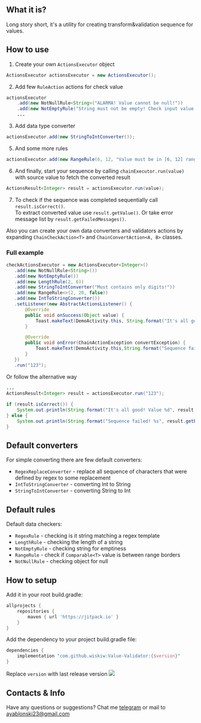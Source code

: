 
## What it is?  
Long story short, it's a utility for creating transform&validation sequence for values.  
    
## How to use  
1. Create your own `ActionsExecutor` object  
```java  
ActionsExecutor actionsExecutor = new ActionsExecutor();  
```  
2. Add few `RuleAction` actions for check value  
```java  
actionsExecutor  
    .add(new NotNullRule<String>("ALARMA! Value cannot be null!"))
    .add(new NotEmptyRule("String must not be empty! Check input value.")) 
    ...
 ```  
 
3. Add data type converter  
```java  
actionsExecutor.add(new StringToIntConverter());  
```  
5. And some more rules  
```java  
actionsExecutor.add(new RangeRule(6, 12, "Value must be in [6, 12] range"));  
```  
6. And finally, start your sequence by calling `chainExecutor.run(value)` with source value to fetch the converted result  

```java  
ActionsResult<Integer> result = actionsExecutor.run(value); 
```  

7. To check if the sequence was completed sequentially call `result.isCorrect()`.   
To extract converted value use `result.getValue()`. Or take error message list by `result.getFailedMessages()`.  
  
Also you can create your own data converters and validators actions by expanding `ChainCheckAction<T>` and `ChainConvertAction<A, B>` classes.  
    
### Full example
```java
checkActionsExecutor = new ActionsExecutor<Integer>()
   .add(new NotNullRule<String>())
   .add(new NotEmptyRule())
   .add(new LengthRule(2, 6))
   .add(new StringToIntConverter("Must contains only digits!"))
   .add(new RangeRule<>(2, 20, false))
   .add(new IntToStringConverter())
   .setListener(new AbstractActionsListener() {
       @Override
       public void onSuccess(Object value) {
           Toast.makeText(DemoActivity.this, String.format("It's all good! Value %d", value), Toast.LENGTH_LONG).show();
       }

       @Override
       public void onError(ChainActionException convertException) {
           Toast.makeText(DemoActivity.this,String.format("Sequence failed! %s", convertException.getErrorMessage()), Toast.LENGTH_LONG).show();
       }
   })
   .run("123");
```
Or follow the alternative way
```java
...
ActionsResult<Integer> result = actionsExecutor.run("123");  
  
if (result.isCorrect()) {  
    System.out.println(String.format("It's all good! Value %d", result.getValue()));  
} else {  
    System.out.println(String.format("Sequence failed! %s", result.getErrorMessage()));  
}
```

## Default converters  
For simple converting there are few default converters:  
* `RegexReplaceConverter` - replace all sequence of characters that were defined by regex to some replacement
* `IntToStringConverter` - converting Int to String
* `StringToIntConverter` - converting String to Int
  
## Default rules  
Default data checkers:  
* `RegexRule` - checking is it string matching a regex template
* `LengthRule` - checking the length of a string  
* `NotEmptyRule` - checking string for emptiness  
* `RangeRule` - check if `Comparable<T>` value is between range borders  
* `NotNullRule` - checking object for null  

## How to setup
Add it in your root build.gradle:
```groovy
allprojects {
    repositories {
        maven { url 'https://jitpack.io' }
    }
}
```

Add the dependency to your project build.gradle file:
```groovy
dependencies {
    implementation "com.github.wiskiw:Value-Validator:{$version}"
}
```
Replace `version` with last release version [![](https://jitpack.io/v/wiskiw/Value-Validator.svg?style=flat-square)](https://jitpack.io/#wiskiw/Value-Validator)
  
## Contacts & Info  
Have any questions or suggestions? Chat me [telegram](https://t.me/wiski_w) or mail to ayablonski23@gmail.com